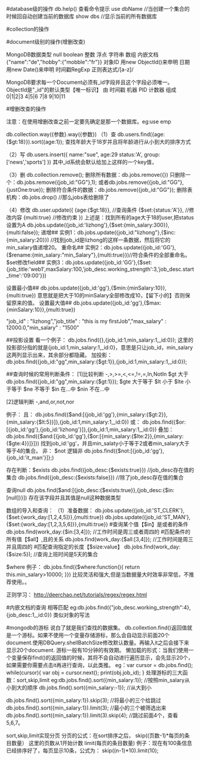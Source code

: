 #database级的操作
db.help()    查看命令提示
use dbName   //当创建一个集合的时候回自动创建当前的数据库
show dbs   //显示当前的所有数据库


#collection的操作


#document级别的操作(增删改查)


MongoDB数据类型
null
boolean
整数
浮点
字符串
数组
内嵌文档   {"name":"de","hobby":{"mobble":"fr"}}
对象ID   用new ObjectId()来申明
日期   用new Date()来申明
时间戳RegExp   正则表达式/[a-z]/

MongoDB要求每一个Document必须有_id字段并且这个字段必须唯一。
ObjectId是"_id"的默认类型【唯一标识】
由  时间戳     机器    PID     计数器     组成
    0|1|2|3    4|5|6   7|8     9|10|11

#增删改查的操作

注意：在使用增删改查之前一定要先确定是那一个数据库。eg:use emp

db.collection.way({参数}.way({参数})
（1）查
db.users.find({age:{$gt:18}}).sort({age:1});
查找年龄大于18岁并且将年龄进行从小到大的排序方式

（2）写
db.users.insert({
    name:"sue",
    age:29
    status:'A',
    group:['news','sports']
})
其中_id系统会默认给加上这样的一个key值，

（3）删
db.collection.remove();
删除所有数据：db.jobs.remove({})
只删除一个：db.jobs.remove({job_id:"GG"},1);  或者db.jobs.remove({job_id:"GG"},{justOne:true});
删除符合条件的数据：db.jobs.remove({job_id:"GG"});
删除表机构：db.jobs.drop()   //那么jobs表给删除了

（4）修改
db.user.update({
    {age:{$gt:18}},      //查询条件
    {$set:{status:'A'}},   //修改内容
    {multi:true}    //修改约束
})
上述是：找到所有的age大于18的user,把status设置为A
db.jobs.update({job_id:'lizhong'},{$set:{min_salary:300}},{multi:false});
递增##
实例1：db.jobs.update({job_id:"lizhong"},{$inc:{min_salary:20}})
//找到job_id是lizhong的这样一条数据，然后将它的min_salary值递增20。
重命名##
实例2：db.jobs.update({job_id:'GG'},{$rename:{min_salary:"min_Salary"},{multi:true}})//符合条件的全部重命名。
$set修改field##
实例3：db.jobs.update({job_id:'GG'},{$set:{job_title:'web1',maxSalary:100,'job_desc.working_strength':3,'job_desc.start_time':'09:00'}})

设置最小值##
db.jobs.update({job_id:'gg'},{$min:{minSalary:10}},{multi:true})
意思就是把大于10的minSalary全部修改成10，【留下小的】否则保留原来的值。
设置最大值##
db.jobs.update({job_id:'gg'},{$max:{minSalary:10}},{multi:true})

  "job_id" : "lizhong","job_title" : "this is my firstJob","max_salary" : 12000.0,"min_salary" : "1500"



  ##投影设置
  看一个例子：
  db.jobs.find({},{job_id:1,min_salary:1,_id:0});
  这里的投影部分指的就是{job_id:1,min_salary:1,_id:0}，意思是只让job_id，min_salary这两列显示出来，其余部分都隐藏。
  加投影：
db.jobs.find({job_id:"gg",min_salary:{$gt:1}},{job_id:1,min_salary:1,_id:0});

##查询时候的常用判断条件：
[1]比较判断
-,>,>=,<,<=,!=,=,In,NotIn
$gt   大于        db.jobs.find({job_id:"gg",min_salary:{$gt:1}});
$gte  大于等于
$lt   小于
$lte  小于等于
$ne   不等于
$in   在...中
$nin  不在...中

[2]逻辑判断 
-,and,or,not,nor

例子：
且：
db.jobs.find({$and:[{job_id:'gg'},{min_salary:{$gt:2}},{min_salary:{$lt:5}}]},{job_id:1,min_salary:1,_id:0})
或：
db.jobs.find({$or:[{job_id:'gg'},{job_id:'lizhong'}]},{job_id:1,min_salary:1,_id:0})
叠加：
db.jobs.find({$and:[{job_id:'gg'},{$or:[{min_salary:{$lte:2}},{min_salary:{$gte:4}}]}]})
找到job_id:'gg'，并且min_salaty小于等于2或者min_salary大于等于4的集合。
非：
$not   逻辑非
db.jobs.find({$not:[{job_id:'gg'},{job_id:'it_man'}]};)


存在判断：$exists
db.jobs.find({job_desc:{$exists:true}}) //job_desc存在值的集合
db.jobs.find({job_desc:{$exists:false}}) //除了job_desc存在值的集合

查询null
db.jobs.find($and:[{job_desc:{$exists:true}},{job_desc:{$in:[null]}}])
存在该字段并且其值是null这种数据类型



数组的导入和查询：
（1）准备数据：
db.jobs.update({job_id:'ST_CLERK'},{$set:{work_day:[1,2,4,5]}},{multi:true})
db.jobs.update({job_id:'ST_MAN'},{$set:{work_day:[1,2,3,5,6]}},{multi:true})
#查询某个值【$in】是或者的条件
db.jobs.find(work_day:{$in:[3,4]});  //工作时间是周三或者周四的
#匹配条件的所有值【$all】,且的关系
db.jobs.find(work_day:{$all:[3,4]});  //工作时间是周三并且周四的
#匹配查询指定的长度【$size:value】
db.jobs.find(work_day:{$size:5});   //查询上班时间是5天的集合

$where
例子：
db.jobs.find({$where:function(){
    return this.min_salary>10000;
}})
比较灵活和强大,但是当数据量大时效率非常低，不推荐使用。。

正则学习：
http://deerchao.net/tutorials/regex/regex.html



#内嵌文档的查询
相等匹配
eg:db.jobs.find({"job_desc.working_strength":4},{job_desc:1,_id:0})  类似对象的写法

#mongodb的游标
说白了就是我们查找的数据集。
db.collextion.find()返回值就是一个游标。如果不使用一个变量存储游标，那么会自动显示前面20个document.使用DBQuery.shellBatchSize修改默认数量。再输入it之后会接下来显示20个document.
游标一般有10分钟的有效期。
懒加载的形式：当我们使用一个变量保存find()的返回值的时候，其将不会自动进行遍历显示，会先显示20个，如果需要你需要点击it再进行查询，以此类推。
eg：var cursor = db.jobs.find();
while(cursor){
    var obj = cursor.next();
    print(obj.job_id);
}
处理游标的三大函数：sort,skip,limit
eg:db.jobs.find().sort({min_salary:1}); //按照min_salary从小到大的顺序
db.jobs.find().sort({min_salary:-1});   //从大到小

db.jobs.find().sort({min_salary:1}).skip(3);  //将最小的三个给跳过
db.jobs.find().sort({min_salary:1}).limit(3);  //最小的三个被筛选出来
db.jobs.find().sort({min_salary:1}).limit(3).skip(4);  //跳过前面4个，查看5,6,7。


sort,skip,limit实现分页
分页的公式：在sort排序之后，
skip((页数-1)*每页的条目数量）          这里的页数从1开始计数
limit(每页的条目数量)
例子：现在有100条信息已经排序好了，每页显示10条，公式为：
skip((n-1)*10).limit(10);
